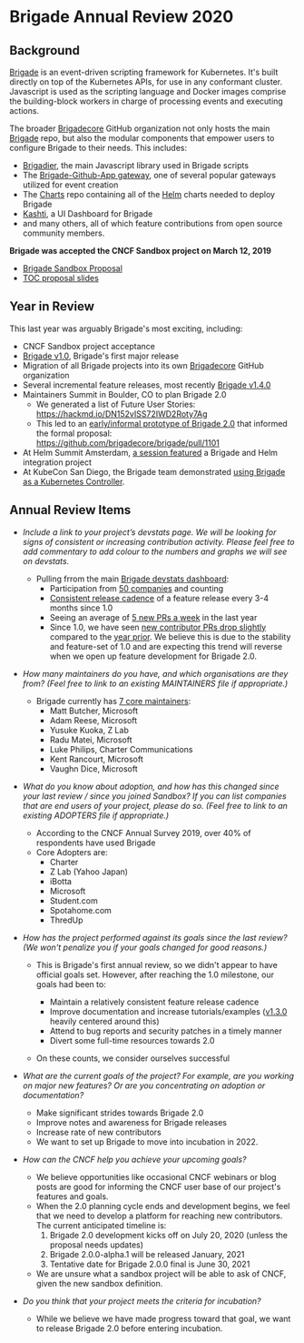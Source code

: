 # Brigade Annual Review 2020

## Background

[Brigade](https://brigade.sh) is an event-driven scripting framework for Kubernetes.  It's built directly on top of the Kubernetes APIs, for use in any conformant cluster.  Javascript is used as the scripting language and Docker images comprise the building-block workers in charge of processing events and executing actions.

The broader [Brigadecore](https://github.com/brigadecore) GitHub organization not only hosts the main [Brigade](https://github.com/brigadecore/brigade) repo, but also the modular components that empower users to configure Brigade to their needs.  This includes:

- [Brigadier](https://github.com/brigadecore/brigadier), the main Javascript library used in Brigade scripts
- The [Brigade-Github-App gateway](https://github.com/brigadecore/brigade-github-app), one of several popular gateways utilized for event creation
- The [Charts](https://github.com/brigadecore/charts) repo containing all of the [Helm](https://helm.sh) charts needed to deploy Brigade
- [Kashti](https://brigadecore/kashti), a UI Dashboard for Brigade
- and many others, all of which feature contributions from open source community members.

**Brigade was accepted the CNCF Sandbox project on March 12, 2019**
- [Brigade Sandbox Proposal](https://github.com/cncf/toc/blob/master/proposals/sandbox/brigade.adoc)
- [TOC proposal slides](https://docs.google.com/presentation/d/1K2mI6CCsCLNl4pK4IL80jekq0-DBgcbWW8iPhOsSXaM/edit#slide=id.g5207231d02_0_0)

## Year in Review

This last year was arguably Brigade's most exciting, including:
- CNCF Sandbox project acceptance
- [Brigade v1.0](https://cloudblogs.microsoft.com/opensource/2019/03/28/announcing-brigade-1-0-new-kind-of-distributed-application/), Brigade's first major release 
- Migration of all Brigade projects into its own [Brigadecore](https://github.com/brigadecore) GitHub organization
- Several incremental feature releases, most recently [Brigade v1.4.0](https://github.com/brigadecore/brigade/releases/tag/v1.4.0)
- Maintainers Summit in Boulder, CO to plan Brigade 2.0 
    - We generated a list of Future User Stories: https://hackmd.io/DN152vISS72IWD2Roty7Ag
    - This led to an [early/informal prototype of Brigade 2.0](https://github.com/krancour/brignext) that informed the formal proposal: https://github.com/brigadecore/brigade/pull/1101
- At Helm Summit Amsterdam, [a session featured](https://helmsummit2019.sched.com/event/S8tc/ship-it-faster-safer-cheaper-state-of-the-art-of-gitops-with-helm-yusuke-kuoka-z-lab-corporation) a Brigade and Helm integration project
- At KubeCon San Diego, the Brigade team demonstrated [using Brigade as a Kubernetes Controller](https://github.com/brigadecore/buck).


## Annual Review Items

- *Include a link to your project’s devstats page. We will be looking for signs of consistent or increasing contribution activity. Please feel free to add commentary to add colour to the numbers and graphs we will see on devstats.*
  - Pulling frrom the main [Brigade devstats dashboard](https://brigade.devstats.cncf.io/d/8/dashboards?orgId=1&refresh=15m):
    - Participation from [50 companies](https://brigade.devstats.cncf.io/d/5/companies-table?orgId=1) and counting
    - [Consistent release cadence](https://brigade.devstats.cncf.io/d/47/github-events?orgId=1&from=1553666400000&to=now) of a feature release every 3-4 months since 1.0
    - Seeing an average of [5 new PRs a week](https://brigade.devstats.cncf.io/d/15/new-prs-in-repository-groups?orgId=1&from=1553666400000&to=now) in the last year
    - Since 1.0, we have seen [new contributor PRs drop slightly](https://brigade.devstats.cncf.io/d/52/new-contributors-table?orgId=1&from=now-1y&to=now) compared to the [year prior](https://brigade.devstats.cncf.io/d/52/new-contributors-table?orgId=1&from=1522130400000&to=1553666400000). We believe this is due to the stability and feature-set of 1.0 and are expecting this trend will reverse when we open up feature development for Brigade 2.0. 


- *How many maintainers do you have, and which organisations are they from? (Feel free to link to an existing MAINTAINERS file if appropriate.)*
    - Brigade currently has [7 core maintainers](https://github.com/brigadecore/brigade/blob/master/CODEOWNERS#L4):
        - Matt Butcher, Microsoft
        - Adam Reese, Microsoft
        - Yusuke Kuoka, Z Lab
        - Radu Matei, Microsoft
        - Luke Philips, Charter Communications
        - Kent Rancourt, Microsoft
        - Vaughn Dice, Microsoft

- *What do you know about adoption, and how has this changed since your last review / since you joined Sandbox? If you can list companies that are end users of your project, please do so. (Feel free to link to an existing ADOPTERS file if appropriate.)*
    - According to the CNCF Annual Survey 2019, over 40% of respondents have used Brigade
    - Core Adopters are:
        - Charter
        - Z Lab (Yahoo Japan)
        - iBotta
        - Microsoft
        - Student.com
        - Spotahome.com
        - ThredUp

- *How has the project performed against its goals since the last review? (We won't penalize you if your goals changed for good reasons.)*
    - This is Brigade's first annual review, so we didn't appear to have official goals set.  However, after reaching the 1.0 milestone, our goals had been to:
        - Maintain a relatively consistent feature release cadence
        - Improve documentation and increase tutorials/examples ([v1.3.0](https://github.com/brigadecore/brigade/releases/tag/v1.3.0) heavily centered around this)
        - Attend to bug reports and security patches in a timely manner 
        - Divert some full-time resources towards 2.0

    - On these counts, we consider ourselves successful

- *What are the current goals of the project? For example, are you working on major new features? Or are you concentrating on adoption or documentation?*
  - Make significant strides towards Brigade 2.0
  - Improve notes and awareness for Brigade releases
  - Increase rate of new contributors
  - We want to set up Brigade to move into incubation in 2022.

- *How can the CNCF help you achieve your upcoming goals?*
    - We believe opportunities like occasional CNCF webinars or blog posts are good for informing the CNCF user base of our project's features and goals.
    - When the 2.0 planning cycle ends and development begins, we feel that we need to develop a platform for reaching new contributors. The current anticipated timeline is:
      1. Brigade 2.0 development kicks off on July 20, 2020 (unless the proposal needs updates)
      2. Brigade 2.0.0-alpha.1 will be released January, 2021
      3. Tentative date for Brigade 2.0.0 final is June 30, 2021
    - We are unsure what a sandbox project will be able to ask of CNCF, given the new sandbox definition.

- *Do you think that your project meets the criteria for incubation?*
    - While we believe we have made progress toward that goal, we want to release Brigade 2.0 before entering incubation.